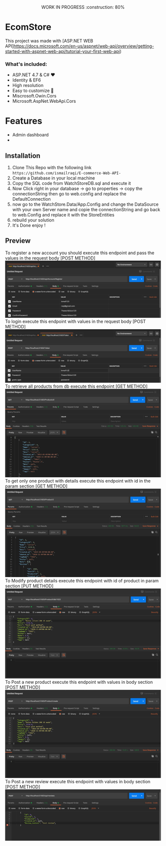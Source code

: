 <p align="center" font-size=60px>
  WORK IN PROGRESS  :construction:  80%
</p>

# EcomStore

This project was made with [ASP.NET WEB API]https://docs.microsoft.com/en-us/aspnet/web-api/overview/getting-started-with-aspnet-web-api/tutorial-your-first-web-api)
### What's included:

- ASP.NET 4.7 & C# :heart:
- Identity & EF6 
- High resolution
- Easy to customize :wrench:
- Miscrosoft.Owin.Cors
- Microsoft.AspNet.WebApi.Cors


# Features
- Admin dashboard
-


## Installation

1. Clone This Repo with the following link `https://github.com/ismailraqi/E-commerce-Web-API-`
2. Create a Database in your local machine 
3. Copy the SQL code from WatchStoreDB.sql and execute it
4. Now Click right in your database -> go to properties -> copy the connectionString then go to web.config and replace the DefaultConnection 
5. now go to the WatchStore.Data/App.Config and change the DataSource with your own Server name and copie the connectionString and go back to web.Config and replace it with the StoreEntities 
6. rebuild your solution  
7. It's Done enjoy !



## Preview
To register a new account you should execute this endpoint and pass the values in the request body [POST METHOD]
![Screenshot 1](WatchStore/Image/register.JPG)
To login execute this endpoint with values in the request body [POST METHOD]
![Screenshot 2](WatchStore/Image/login.JPG)
To retrieve all products from db execute this endpoint [GET METHOD]
![Screenshot 3](WatchStore/Image/allproduct.JPG)
To get only one product with details execute this endpoint with id in the param section [GET METHOD]
![Screenshot 4](WatchStore/Image/productbyid.JPG)
To Modify product details execute this endpoint with id of product in param section [PUT METHOD]
![Screenshot 5](WatchStore/Image/Editproduct.JPG)
To Post a new product execute this endpoint with values in body section [POST METHOD]
![Screenshot 6](WatchStore/Image/postproduct.JPG)
To Post a new review execute this endpoint with values in body section [POST METHOD]
![Screenshot 7](WatchStore/Image/addreview.JPG)


